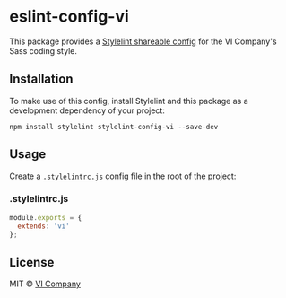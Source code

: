 # eslint-config-vi

This package provides a [Stylelint shareable config](http://stylelint.io/user-guide/configuration/#extends) for the VI Company's Sass coding style.

## Installation

To make use of this config, install Stylelint and this package as a development dependency of your project:

    npm install stylelint stylelint-config-vi --save-dev

## Usage

Create a [`.stylelintrc.js`](http://stylelint.io/user-guide/configuration/#configuration) config file in the root of the project:

### .stylelintrc.js
```js
module.exports = {
  extends: 'vi'
};
```

## License

MIT © [VI Company](http://vicompany.nl)
